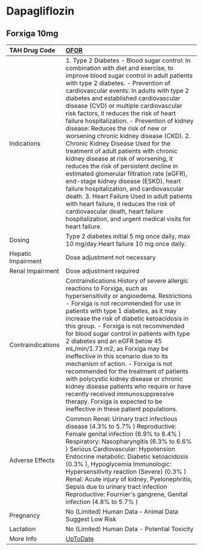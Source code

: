 # Dapagliflozin

## Forxiga 10mg

| TAH Drug Code      | [OFOR](https://www.tahsda.org.tw/drugs/hissearch.php?drug_code=OFOR)                                                                                                                                                                                                                                                                                                                                                                                                                                                                                                                                                                                                                                                                                                                                                                                                                                                                                                       |
|:-------------------|:---------------------------------------------------------------------------------------------------------------------------------------------------------------------------------------------------------------------------------------------------------------------------------------------------------------------------------------------------------------------------------------------------------------------------------------------------------------------------------------------------------------------------------------------------------------------------------------------------------------------------------------------------------------------------------------------------------------------------------------------------------------------------------------------------------------------------------------------------------------------------------------------------------------------------------------------------------------------------|
| Indications        | 1. Type 2 Diabetes - Blood sugar control: In combination with diet and exercise, to improve blood sugar control in adult patients with type 2 diabetes. - Prevention of cardiovascular events: In adults with type 2 diabetes and established cardiovascular disease (CVD) or multiple cardiovascular risk factors, it reduces the risk of heart failure hospitalization. - Prevention of kidney disease: Reduces the risk of new or worsening chronic kidney disease (CKD). 2. Chronic Kidney Disease Used for the treatment of adult patients with chronic kidney disease at risk of worsening, it reduces the risk of persistent decline in estimated glomerular filtration rate (eGFR), end-stage kidney disease (ESKD), heart failure hospitalization, and cardiovascular death. 3. Heart Failure Used in adult patients with heart failure, it reduces the risk of cardiovascular death, heart failure hospitalization, and urgent medical visits for heart failure. |
| Dosing             | Type 2 diabetes initial 5 mg once daily, max 10 mg/day.Heart failure 10 mg once daily.                                                                                                                                                                                                                                                                                                                                                                                                                                                                                                                                                                                                                                                                                                                                                                                                                                                                                     |
| Hepatic Impairment | Dose adjustment not necessary                                                                                                                                                                                                                                                                                                                                                                                                                                                                                                                                                                                                                                                                                                                                                                                                                                                                                                                                              |
| Renal Impairment   | Dose adjustment required                                                                                                                                                                                                                                                                                                                                                                                                                                                                                                                                                                                                                                                                                                                                                                                                                                                                                                                                                   |
| Contraindications  | Contraindications History of severe allergic reactions to Forxiga, such as hypersensitivity or angioedema. Restrictions - Forxiga is not recommended for use in patients with type 1 diabetes, as it may increase the risk of diabetic ketoacidosis in this group. - Forxiga is not recommended for blood sugar control in patients with type 2 diabetes and an eGFR below 45 mL/min/1.73 m2, as Forxiga may be ineffective in this scenario due to its mechanism of action. - Forxiga is not recommended for the treatment of patients with polycystic kidney disease or chronic kidney disease patients who require or have recently received immunosuppressive therapy. Forxiga is expected to be ineffective in these patient populations.                                                                                                                                                                                                                             |
| Adverse Effects    | Common Renal: Urinary tract infectious disease (4.3% to 5.7% ) Reproductive: Female genital infection (6.9% to 8.4% ) Respiratory: Nasopharyngitis (6.3% to 6.6% ) Serious Cardiovascular: Hypotension Endocrine metabolic: Diabetic ketoacidosis (0.3% ), Hypoglycemia Immunologic: Hypersensitivity reaction (Severe) (0.3% ) Renal: Acute injury of kidney, Pyelonephritis, Sepsis due to urinary tract infection Reproductive: Fournier's gangrene, Genital infection (4.8% to 5.7% )                                                                                                                                                                                                                                                                                                                                                                                                                                                                                  |
| Pregnancy          | No (Limited) Human Data – Animal Data Suggest Low Risk                                                                                                                                                                                                                                                                                                                                                                                                                                                                                                                                                                                                                                                                                                                                                                                                                                                                                                                     |
| Lactation          | No (Limited) Human Data - Potential Toxicity                                                                                                                                                                                                                                                                                                                                                                                                                                                                                                                                                                                                                                                                                                                                                                                                                                                                                                                               |
| More Info          | [UpToDate](https://www.uptodate.com/contents/dapagliflozin-drug-information)                                                                                                                                                                                                                                                                                                                                                                                                                                                                                                                                                                                                                                                                                                                                                                                                                                                                                               |

